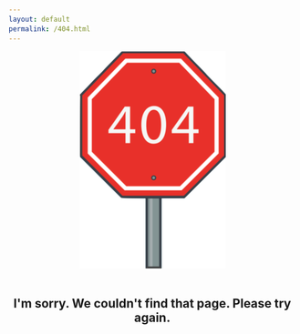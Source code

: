 ```yaml
---
layout: default
permalink: /404.html
---
```


<div align="center">
  <img src="/resources/logos/404.png" alt="404 Stop Sign">
  <br>
  <br>
  <h2>I'm sorry. We couldn't find that page. Please try again.</h2>
</div>
